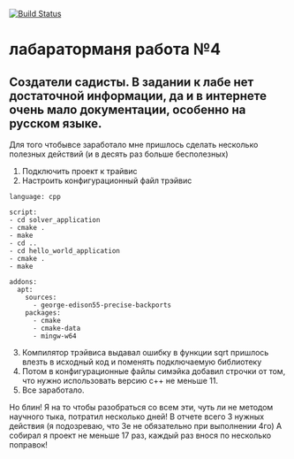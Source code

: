 [![Build Status](https://travis-ci.org/supsun-sockol/lab04.svg?branch=master)](https://travis-ci.org/supsun-sockol/lab04)

# лабараторманя работа №4
## Создатели садисты. В задании к лабе нет достаточной информации, да и в интернете очень мало документации, особенно на русском языке.
Для того чтобывсе заработало мне пришлось сделать несколько полезных действий (и в десять раз больше бесполезных)
1. Подключить проект к трайвис
2. Настроить конфигурационный файл трэйвис
```
language: cpp

script:
- cd solver_application
- cmake .
- make
- cd ..
- cd hello_world_application
- cmake .
- make

addons:
  apt:
    sources:
      - george-edison55-precise-backports
    packages:
      - cmake
      - cmake-data
      - mingw-w64

```
3. Компилятор трэйвиса выдавал ошибку в функции sqrt пришлось влезть в исходный код и поменять подключаемую библиотеку
4. Потом в конфигурационные файлы симэйка добавил строчки от том, что нужно использовать версию с++ не меньше 11.
5. Все заработало.


Но блин! Я на то чтобы разобраться со всем эти, чуть ли не методом научного тыка, потратил несколько дней!
В отчете всего 3 нужных действия (я подозреваю, что 3е не обязательно при выполнении 4го) А собирал я проект не меньше 17 раз, каждый раз внося по несколько поправок!
